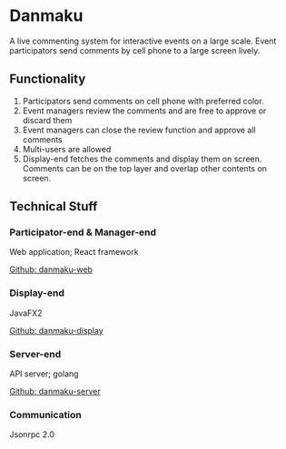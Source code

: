 # Danmaku

A live commenting system for interactive events on a large scale. Event participators send comments by cell phone to a large screen lively.

## Functionality

1. Participators send comments on cell phone with preferred color.
2. Event managers review the comments and are free to approve or discard them
3. Event managers can close the review function and approve all comments
4. Multi-users are allowed
5. Display-end fetches the comments and display them on screen. Comments can be on the top layer and overlap other contents on screen.

## Technical Stuff

### Participator-end & Manager-end

Web application; React framework

[Github: danmaku-web](https://github.com/antenna3mt/danmaku-web)

### Display-end

JavaFX2

[Github: danmaku-display](https://github.com/antenna3mt/danmaku-display)

### Server-end

API server; golang

[Github: danmaku-server](https://github.com/antenna3mt/danmaku-server)

### Communication

Jsonrpc 2.0

